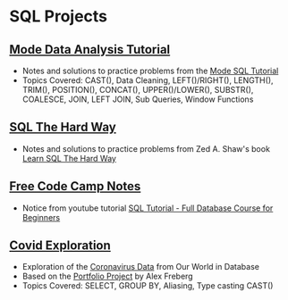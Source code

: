 # SQL Projects

## [Mode Data Analysis Tutorial](https://github.com/maxwellgriffith345/SQL_Projects/tree/main/ModeDataAnalysisTutorial)
- Notes and solutions to practice problems from the [Mode SQL Tutorial](https://mode.com/sql-tutorial/)
- Topics Covered: CAST(), Data Cleaning, LEFT()/RIGHT(), LENGTH(), TRIM(), POSITION(), CONCAT(), UPPER()/LOWER(), SUBSTR(), COALESCE, JOIN, LEFT JOIN, Sub Queries, Window Functions

## [SQL The Hard Way](https://github.com/maxwellgriffith345/SQL_Projects/tree/main/SQLTheHardWayNotes)
- Notes and solutions to practice problems from Zed A. Shaw's book [Learn SQL The Hard Way](https://learncodethehardway.org/sql/)

## [Free Code Camp Notes](https://github.com/maxwellgriffith345/SQL_Projects/tree/main/freeCodeCampNotes)
- Notice from youtube tutorial [SQL Tutorial - Full Database Course for Beginners](https://www.youtube.com/watch?v=HXV3zeQKqGY&t=11526s)

## [Covid Exploration](https://github.com/maxwellgriffith345/SQL_Projects/tree/main/CovidExploration)
- Exploration of the [Coronavirus Data](https://ourworldindata.org/covid-deaths) from Our World in Database
- Based on the [Portfolio Project](https://ourworldindata.org/covid-deaths) by Alex Freberg
- Topics Covered: SELECT, GROUP BY, Aliasing, Type casting CAST()
